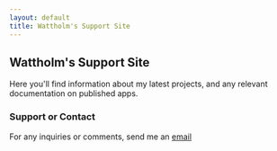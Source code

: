 ```yaml
---
layout: default
title: Wattholm's Support Site
---
```


## Wattholm's Support Site

Here you'll find information about my latest projects, and any relevant documentation on published apps.


### Support or Contact

For any inquiries or comments, send me an [email](mailto:wattholm@outlook.com)

